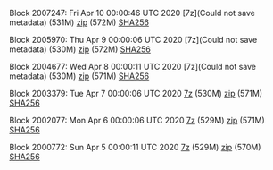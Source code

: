 Block 2007247: Fri Apr 10 00:00:46 UTC 2020 [7z](Could not save metadata) (531M) [zip]() (572M) [SHA256]()

Block 2005970: Thu Apr  9 00:00:06 UTC 2020 [7z](Could not save metadata) (530M) [zip]() (572M) [SHA256]()

Block 2004677: Wed Apr  8 00:00:11 UTC 2020 [7z](Could not save metadata) (530M) [zip]() (571M) [SHA256]()

Block 2003379: Tue Apr  7 00:00:06 UTC 2020 [7z]() (530M) [zip]() (571M) [SHA256]()

Block 2002077: Mon Apr  6 00:00:06 UTC 2020 [7z]() (529M) [zip]() (571M) [SHA256]()

Block 2000772: Sun Apr  5 00:00:11 UTC 2020 [7z]() (529M) [zip]() (570M) [SHA256]()
